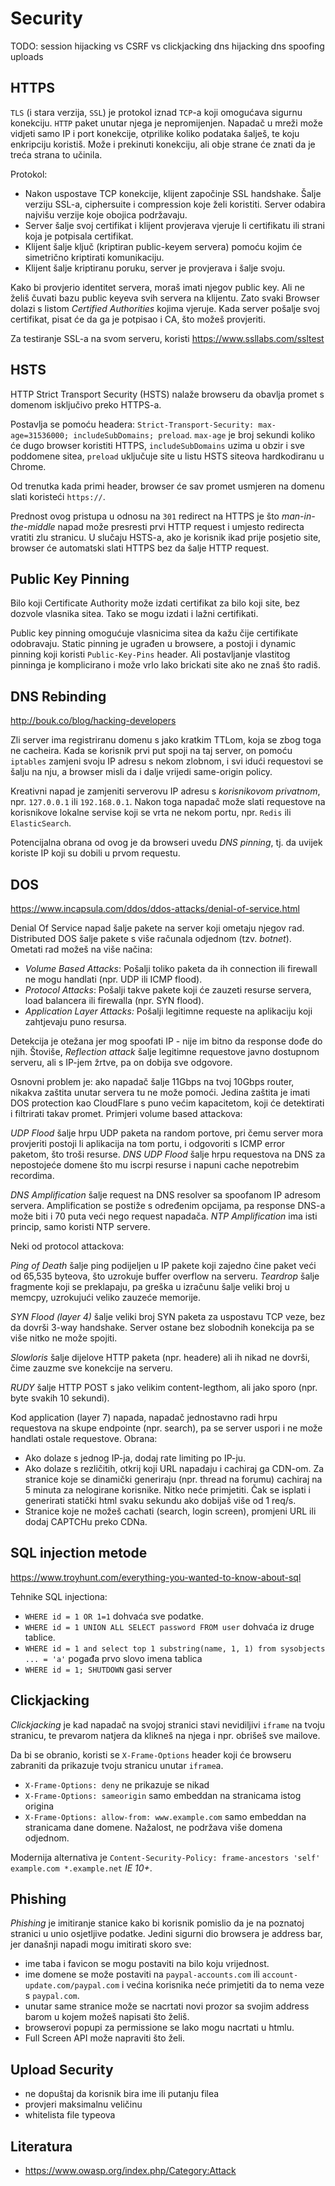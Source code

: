 # Security
TODO:
session hijacking vs CSRF vs clickjacking
dns hijacking
dns spoofing
uploads

## HTTPS

`TLS` (i stara verzija, `SSL`) je protokol iznad `TCP`-a koji omogućava sigurnu konekciju. `HTTP` paket unutar njega je nepromijenjen. Napadač u mreži može vidjeti samo IP i port konekcije, otprilike koliko podataka šalješ, te koju enkripciju koristiš. Može i prekinuti konekciju, ali obje strane će znati da je treća strana to učinila.

Protokol:
* Nakon uspostave TCP konekcije, klijent započinje SSL handshake. Šalje verziju SSL-a, ciphersuite i compression koje želi koristiti. Server odabira najvišu verzije koje obojica podržavaju.
* Server šalje svoj certifikat i klijent provjerava vjeruje li certifikatu ili strani koja je potpisala certifikat.
* Klijent šalje ključ (kriptiran public-keyem servera) pomoću kojim će simetrično kriptirati komunikaciju.
* Klijent šalje kriptiranu poruku, server je provjerava i šalje svoju.

Kako bi provjerio identitet servera, moraš imati njegov public key. Ali ne želiš čuvati bazu public keyeva svih servera na klijentu. Zato svaki Browser dolazi s listom *Certified Authorities* kojima vjeruje. Kada server pošalje svoj certifikat, pisat će da ga je potpisao i CA, što možeš provjeriti.

Za testiranje SSL-a na svom serveru, koristi https://www.ssllabs.com/ssltest

## HSTS

HTTP Strict Transport Security (HSTS) nalaže browseru da obavlja promet s domenom isključivo preko HTTPS-a.

Postavlja se pomoću headera: `Strict-Transport-Security: max-age=31536000; includeSubDomains; preload`. `max-age` je broj sekundi koliko će dugo browser koristiti HTTPS, `includeSubDomains` uzima u obzir i sve poddomene sitea, `preload` uključuje site u listu HSTS siteova hardkodiranu u Chrome.

Od trenutka kada primi header, browser će sav promet usmjeren na domenu slati koristeći `https://`.

Prednost ovog pristupa u odnosu na `301` redirect na HTTPS je što *man-in-the-middle* napad može presresti prvi HTTP request i umjesto redirecta vratiti zlu stranicu. U slučaju HSTS-a, ako je korisnik ikad prije posjetio site, browser će automatski slati HTTPS bez da šalje HTTP request.

## Public Key Pinning

Bilo koji Certificate Authority može izdati certifikat za bilo koji site, bez dozvole vlasnika sitea. Tako se mogu izdati i lažni certifikati.

Public key pinning omogućuje vlasnicima sitea da kažu čije certifikate odobravaju. Static pinning je ugrađen u browsere, a postoji i dynamic pinning koji koristi `Public-Key-Pins` header. Ali postavljanje vlastitog pinninga je komplicirano i može vrlo lako brickati site ako ne znaš što radiš.

## DNS Rebinding

http://bouk.co/blog/hacking-developers

Zli server ima registriranu domenu s jako kratkim TTLom, koja se zbog toga ne cacheira. Kada se korisnik prvi put spoji na taj server, on pomoću `iptables` zamjeni svoju IP adresu s nekom zlobnom, i svi idući requestovi se šalju na nju, a browser misli da i dalje vrijedi same-origin policy.

Kreativni napad je zamjeniti serverovu IP adresu s *korisnikovom privatnom*, npr. `127.0.0.1` ili `192.168.0.1`. Nakon toga napadač može slati requestove na korisnikove lokalne servise koji se vrta ne nekom portu, npr. `Redis` ili `ElasticSearch`.

Potencijalna obrana od ovog je da browseri uvedu *DNS pinning*, tj. da uvijek koriste IP koji su dobili u prvom requestu.

## DOS

https://www.incapsula.com/ddos/ddos-attacks/denial-of-service.html

Denial Of Service napad šalje pakete na server koji ometaju njegov rad. Distributed DOS šalje pakete s više računala odjednom (tzv. *botnet*). Ometati rad možeš na više načina:
* *Volume Based Attacks*: Pošalji toliko paketa da ih connection ili firewall ne mogu handlati (npr. UDP ili ICMP flood).
* *Protocol Attacks*: Pošalji takve pakete koji će zauzeti resurse servera, load balancera ili firewalla (npr. SYN flood).
* *Application Layer Attacks:* Pošalji legitimne requeste na aplikaciju koji zahtjevaju puno resursa.

Detekcija je otežana jer mog spoofati IP - nije im bitno da response dođe do njih. Štoviše, *Reflection attack* šalje legitimne requestove javno dostupnom serveru, ali s IP-jem žrtve, pa on dobija sve odgovore.

Osnovni problem je: ako napadač šalje 11Gbps na tvoj 10Gbps router, nikakva zaštita unutar servera tu ne može pomoći. Jedina zaštita je imati DOS protection kao CloudFlare s puno većim kapacitetom, koji će detektirati i filtrirati takav promet. Primjeri volume based attackova:

*UDP Flood* šalje hrpu UDP paketa na random portove, pri čemu server mora provjeriti postoji li aplikacija na tom portu, i odgovoriti s ICMP error paketom, što troši resurse. *DNS UDP Flood* šalje hrpu requestova na DNS za nepostojeće domene što mu iscrpi resurse i napuni cache nepotrebim recordima.

*DNS Amplification* šalje request na DNS resolver sa spoofanom IP adresom servera. Amplification se postiže s određenim opcijama, pa response DNS-a može biti i 70 puta veći nego request napadača. *NTP Amplification* ima isti princip, samo koristi NTP servere.

Neki od protocol attackova:

*Ping of Death* šalje ping podijeljen u IP pakete koji zajedno čine paket veći od 65,535 byteova, što uzrokuje buffer overflow na serveru. *Teardrop* šalje fragmente koji se preklapaju, pa greška u izračunu šalje veliki broj u memcpy, uzrokujući veliko zauzeće memorije.

*SYN Flood (layer 4)* šalje veliki broj SYN paketa za uspostavu TCP veze, bez da dovrši 3-way handshake. Server ostane bez slobodnih konekcija pa se više nitko ne može spojiti.

*Slowloris* šalje dijelove HTTP paketa (npr. headere) ali ih nikad ne dovrši, čime zauzme sve konekcije na serveru.

*RUDY* šalje HTTP POST s jako velikim content-legthom, ali jako sporo (npr. byte svakih 10 sekundi).

Kod application (layer 7) napada, napadač jednostavno radi hrpu requestova na skupe endpointe (npr. search), pa se server uspori i ne može handlati ostale requestove. Obrana:
* Ako dolaze s jednog IP-ja, dodaj rate limiting po IP-ju.
* Ako dolaze s rezličitih, otkrij koji URL napadaju i cachiraj ga CDN-om. Za stranice koje se dinamički generiraju (npr. thread na forumu) cachiraj na 5 minuta za nelogirane korisnike. Nitko neće primjetiti. Čak se isplati i generirati statički html svaku sekundu ako dobijaš više od 1 req/s.
* Stranice koje ne možeš cachati (search, login screen), promjeni URL ili dodaj CAPTCHu preko CDNa.

## SQL injection metode

https://www.troyhunt.com/everything-you-wanted-to-know-about-sql

Tehnike SQL injectiona:
* `WHERE id = 1 OR 1=1` dohvaća sve podatke.
* `WHERE id = 1 UNION ALL SELECT password FROM user` dohvaća iz druge tablice.
* `WHERE id = 1 and select top 1 substring(name, 1, 1) from sysobjects ... = 'a'` pogađa prvo slovo imena tablica
* `WHERE id = 1; SHUTDOWN` gasi server

## Clickjacking

*Clickjacking* je kad napadač na svojoj stranici stavi nevidiljivi `iframe` na tvoju stranicu, te prevarom natjera da klikneš na njega i npr. obrišeš sve mailove.

Da bi se obranio, koristi se `X-Frame-Options` header koji će browseru zabraniti da prikazuje tvoju stranicu unutar `iframe`a.
* `X-Frame-Options: deny` ne prikazuje se nikad
* `X-Frame-Options: sameorigin` samo embeddan na stranicama istog origina
* `X-Frame-Options: allow-from: www.example.com` samo embeddan na stranicama dane domene. Nažalost, ne podržava više domena odjednom.

Modernija alternativa je `Content-Security-Policy: frame-ancestors 'self' example.com *.example.net` _IE 10+_.

## Phishing

*Phishing* je imitiranje stanice kako bi korisnik pomislio da je na poznatoj stranici u unio osjetljive podatke. Jedini sigurni dio browsera je address bar, jer današnji napadi mogu imitirati skoro sve:
* ime taba i favicon se mogu postaviti na bilo koju vrijednost.
* ime domene se može postaviti na `paypal-accounts.com` ili `account-update.com/paypal.com` i većina korisnika neće primjetiti da to nema veze s `paypal.com`.
* unutar same stranice može se nacrtati novi prozor sa svojim address barom u kojem možeš napisati što želiš.
* browserovi popupi za permissione se lako mogu nacrtati u htmlu.
* Full Screen API može napraviti što želi.

## Upload Security
- ne dopuštaj da korisnik bira ime ili putanju filea
- provjeri maksimalnu veličinu
- whitelista file typeova


## Literatura

* https://www.owasp.org/index.php/Category:Attack
